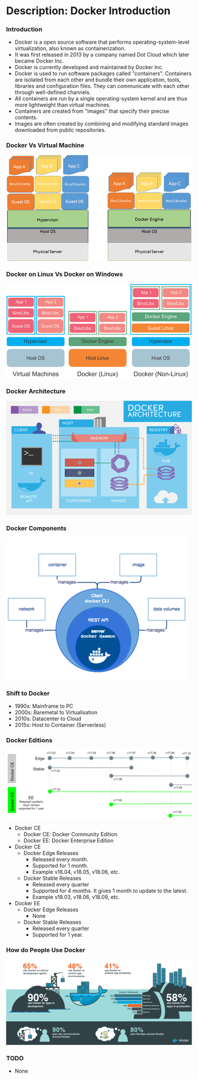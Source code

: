 # Description: Docker Introduction

### Introduction
* Docker is a open source software that performs operating-system-level virtualization, also known as containerization.
* It was first released in 2013 by a company named Dot Cloud which later became Docker Inc.
* Docker is currently developed and maintained by Docker Inc.
* Docker is used to run software packages called "containers". Containers are isolated from each other and bundle their 
  own application, tools, libraries and configuration files. They can communicate with each other through well-defined 
  channels.
* All containers are run by a single operating-system kernel and are thus more lightweight than virtual machines. 
* Containers are created from "images" that specify their precise contents.
* Images are often created by combining and modifying standard images downloaded from public repositories.

### Docker Vs Virtual Machine
![](images/docker-vs-virtual-machine.png)

### Docker on Linux Vs Docker on Windows
![](images/docker-linux-vs-windows.png)

### Docker Architecture
![](images/docker-architechture.png)

### Docker Components
![](images/docker-engine-components-flow.png)

### Shift to Docker
* 1990s: Mainframe to PC
* 2000s: Baremetal to Virtualisation
* 2010s: Datacenter to Cloud
* 2015s: Host to Container (Serverless)

### Docker Editions
![](images/docker-ce-vs-ee-lifecycle.png)
* Docker CE
    - Docker CE: Docker Community Edition
    - Docker EE: Docker Enterprise Edition
* Docker CE
    - Docker Edge Releases
        - Released every month.
        - Supported for 1 month. 
        - Example v18.04, v18.05, v18.06, etc.
    - Docker Stable Releases 
        - Released every quarter 
        - Supported for 4 months. It gives 1 month to update to the latest.
        - Example v18.03, v18.06, v18.09, etc. 
* Docker EE
    - Docker Edge Releases
        - None
    - Docker Stable Releases 
        - Released every quarter 
        - Supported for 1 year. 

### How do People Use Docker
![](images/docker-in-use-2018.png)

### TODO
* None
